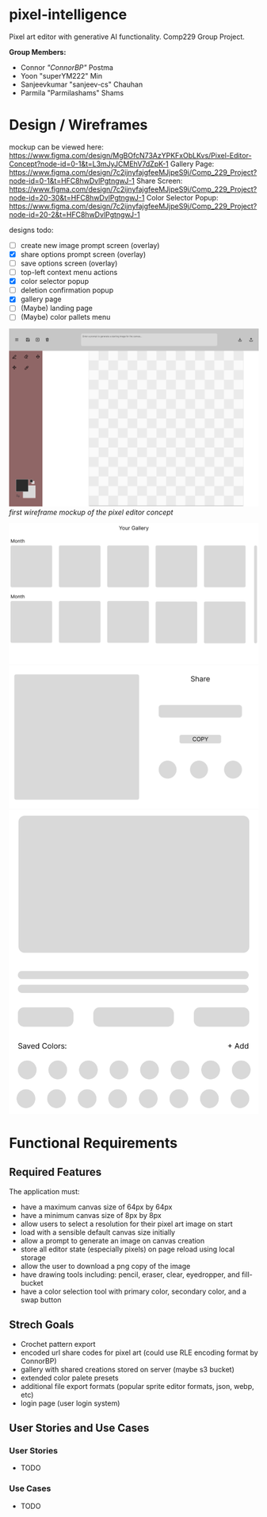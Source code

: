 # pixel-intelligence

Pixel art editor with generative AI functionality. Comp229 Group Project.

**Group Members:**

- Connor _"ConnorBP"_ Postma
- Yoon "superYM222" Min
- Sanjeevkumar "sanjeev-cs" Chauhan
- Parmila "Parmilashams" Shams

# Design / Wireframes

mockup can be viewed here: https://www.figma.com/design/MgBOfcN73AzYPKFxObLKvs/Pixel-Editor-Concept?node-id=0-1&t=L3mJyJCMEhV7dZpK-1
Gallery Page: https://www.figma.com/design/7c2ijnyfajgfeeMJjpeS9j/Comp_229_Project?node-id=0-1&t=HFC8hwDvlPgtngwJ-1
Share Screen: https://www.figma.com/design/7c2ijnyfajgfeeMJjpeS9j/Comp_229_Project?node-id=20-30&t=HFC8hwDvlPgtngwJ-1
Color Selector Popup: https://www.figma.com/design/7c2ijnyfajgfeeMJjpeS9j/Comp_229_Project?node-id=20-2&t=HFC8hwDvlPgtngwJ-1

designs todo:

- [ ] create new image prompt screen (overlay)
- [x] share options prompt screen (overlay)
- [ ] save options screen (overlay)
- [ ] top-left context menu actions
- [x] color selector popup
- [ ] deletion confirmation popup
- [x] gallery page
- [ ] (Maybe) landing page
- [ ] (Maybe) color pallets menu

![first mockup](./docs/mockupv1.svg)
_first wireframe mockup of the pixel editor concept_

![Gallery Page](./docs/Gallery%20Page.svg)
![Share Screen](./docs/Share%20Screen.svg)
![Color Selector PopUp](./docs/Color%20Selector%20Screen.svg)

# Functional Requirements

## Required Features

The application must:

- have a maximum canvas size of 64px by 64px
- have a minimum canvas size of 8px by 8px
- allow users to select a resolution for their pixel art image on start
- load with a sensible default canvas size initially
- allow a prompt to generate an image on canvas creation
- store all editor state (especially pixels) on page reload using local storage
- allow the user to download a png copy of the image
- have drawing tools including: pencil, eraser, clear, eyedropper, and fill-bucket
- have a color selection tool with primary color, secondary color, and a swap button

## Strech Goals

- Crochet pattern export
- encoded url share codes for pixel art (could use RLE encoding format by ConnorBP)
- gallery with shared creations stored on server (maybe s3 bucket)
- extended color palete presets
- additional file export formats (popular sprite editor formats, json, webp, etc)
- login page (user login system)

## User Stories and Use Cases

### User Stories

- TODO

### Use Cases

- TODO
